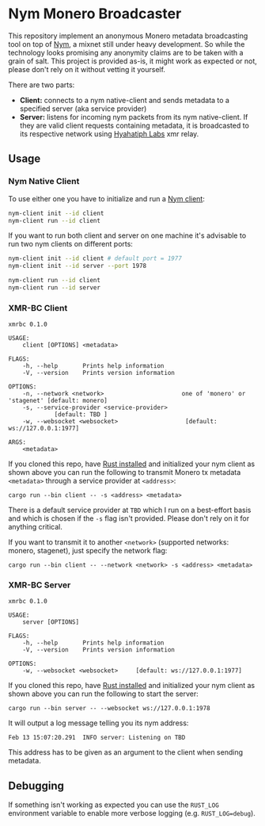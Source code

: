 # Nym Monero Broadcaster
This repository implement an anonymous Monero metadata broadcasting tool on top of
[Nym](https://github.com/nymtech/nym), a mixnet still under heavy development. So while the technology looks promising
any anonymity claims are to be taken with a grain of salt. This project is provided as-is, it might work as expected or
not, please don't rely on it without vetting it yourself. 

There are two parts:
* **Client:** connects to a nym native-client and sends metadata to a specified server (aka service provider)
* **Server:** listens for incoming nym packets from its nym native-client. If they are valid client requests containing
metadata, it is broadcasted to its respective network using [Hyahatiph Labs](https://hiahatf.org) xmr relay.

## Usage
### Nym Native Client
To use either one you have to initialize and run a [Nym client](https://nymtech.net/docs/build-peapps/native-client/):

```bash
nym-client init --id client
nym-client run --id client
```

If you want to run both client and server on one machine it's advisable to run two nym clients on different ports:

```bash
nym-client init --id client # default port = 1977
nym-client init --id server --port 1978

nym-client run --id client
nym-client run --id server
``` 

### XMR-BC Client
```
xmrbc 0.1.0

USAGE:
    client [OPTIONS] <metadata>

FLAGS:
    -h, --help       Prints help information
    -V, --version    Prints version information

OPTIONS:
    -n, --network <network>                      one of 'monero' or 'stagenet' [default: monero]
    -s, --service-provider <service-provider>
             [default: TBD ]
    -w, --websocket <websocket>                   [default: ws://127.0.0.1:1977]

ARGS:
    <metadata>    
```

If you cloned this repo, have [Rust installed](https://rustup.rs/) and initialized your nym client as shown above you
can run the following to transmit Monero tx metadata `<metadata>` through a service provider at `<address>`:

```
cargo run --bin client -- -s <address> <metadata>
```

There is a default service provider at `TBD`
which I run on a best-effort basis and which is chosen if the `-s` flag isn't provided. Please don't rely on it for anything critical.

If you want to transmit it to another `<network>` (supported networks: monero, stagenet), just specify the network
flag:

```
cargo run --bin client -- --network <network> -s <address> <metadata>
```

### XMR-BC Server
```
xmrbc 0.1.0

USAGE:
    server [OPTIONS]

FLAGS:
    -h, --help       Prints help information
    -V, --version    Prints version information

OPTIONS:
    -w, --websocket <websocket>     [default: ws://127.0.0.1:1977]
```

If you cloned this repo, have [Rust installed](https://rustup.rs/) and initialized your nym client as shown above you
can run the following to start the server:

```
cargo run --bin server -- --websocket ws://127.0.0.1:1978
```

It will output a log message telling you its nym address:

```
Feb 13 15:07:20.291  INFO server: Listening on TBD
```

This address has to be given as an argument to the client when sending metadata.

## Debugging
If something isn't working as expected you can use the `RUST_LOG` environment variable to enable more verbose logging
(e.g. `RUST_LOG=debug`).